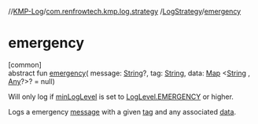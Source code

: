 //[KMP-Log](../../../index.md)/[com.renfrowtech.kmp.log.strategy](../index.md)
/[LogStrategy](index.md)/[emergency](emergency.md)

# emergency

[common]\
abstract fun [emergency](emergency.md)(
message: [String](https://kotlinlang.org/api/latest/jvm/stdlib/kotlin/-string/index.html)?,
tag: [String](https://kotlinlang.org/api/latest/jvm/stdlib/kotlin/-string/index.html),
data: [Map](https://kotlinlang.org/api/latest/jvm/stdlib/kotlin.collections/-map/index.html)
&lt;[String](https://kotlinlang.org/api/latest/jvm/stdlib/kotlin/-string/index.html)
, [Any](https://kotlinlang.org/api/latest/jvm/stdlib/kotlin/-any/index.html)?&gt;? = null)

Will only log if [minLogLevel](min-log-level.md) is set
to [LogLevel.EMERGENCY](../../com.renfrowtech.kmp.log/-log-level/-e-m-e-r-g-e-n-c-y/index.md) or
higher.

Logs a emergency [message](emergency.md) with a given [tag](emergency.md) and any
associated [data](emergency.md).
